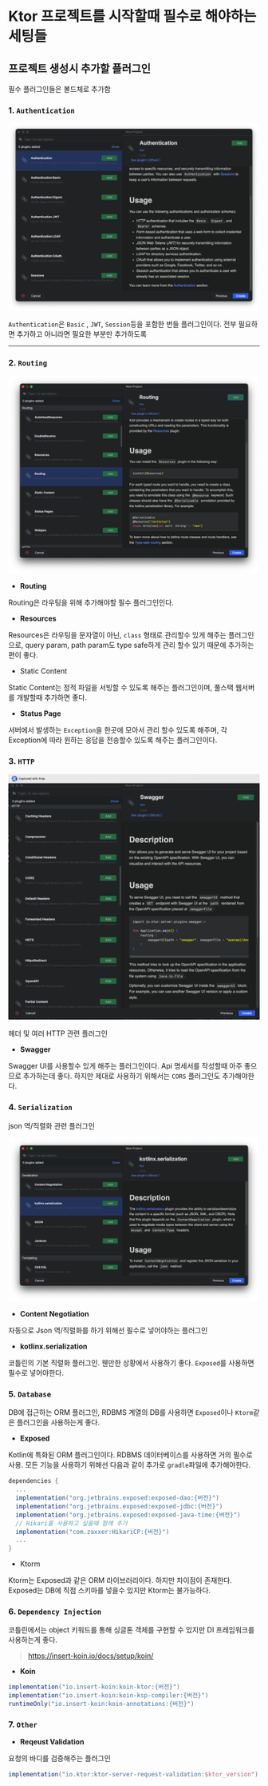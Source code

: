 # Ktor 프로젝트를 시작할때 필수로 해야하는 세팅들

## 프로젝트 생성시 추가할 플러그인

필수 플러그인들은 볼드체로 추가함

### 1. `Authentication`

![Authentication](assets/Authentication.png)

`Authentication`은 `Basic` , `JWT`, `Session`등을 포함한 번들 플러그인이다. 전부 필요하면 추가하고 아니라면 필요한 부분만 추가하도록

---

### 2. `Routing`

![Routing](assets/Routing.png)

- **Routing**

Routing은 라우팅을 위해 추가해야할 필수 플러그인인다.

- **Resources**

Resources은 라우팅을 문자열이 아닌, `class` 형태로 관리할수 있게 해주는 플러그인으로, query param, path param도 type safe하게 관리 할수 있기 때문에 추가하는 편이 좋다.

- Static Content

Static Content는 정적 파일을 서빙할 수 있도록 해주는 플러그인이며, 풀스택 웹서버를 개발할때 추가하면 좋다.

- **Status Page**

서버에서 발생하는 `Exception`을 한곳에 모아서 관리 할수 있도록 해주며, 각 Exception에 따라 원하는 응답을 전송할수 있도록 해주는 플러그인이다.

### 3. `HTTP`

![HTTP](assets/HTTP.png)

헤더 및 여러 HTTP 관련 플러그인

- **Swagger**

Swagger UI를 사용할수 있게 해주는 플러그인이다. Api 명세서를 작성할때 아주 좋으므로 추가하는데 좋다. 하지만 제대로 사용하기 위해서는 `CORS` 플러그인도 추가해야한다.

### 4. `Serialization`

json 역/직렬화 관련 플러그인

![Serialization](assets/Serializtion.png)

- **Content Negotiation**

자동으로 Json 역/직렬화를 하기 위해선 필수로 넣어야하는 플러그인

- **kotlinx.serialization**

코틀린의 기본 직렬화 플러그인. 웬만한 상황에서 사용하기 좋다. `Exposed`를 사용하면 필수로 넣어야한다.

### 5. `Database`

DB에 접근하는 ORM 플러그인, RDBMS 계열의 DB를 사용하면 `Exposed`이나 `Ktorm`같은 플러그인을 사용하는게 좋다.

- **Exposed**

Kotlin에 특화된 ORM 플러그인이다. RDBMS 데이터베이스를 사용하면 거의 필수로 사용. 모든 기능을 사용하기 위해선 다음과 같이 추가로 `gradle`파일에 추가해야한다.

```gradle
dependencies {
  ...
  implementation("org.jetbrains.exposed:exposed-dao:{버전}")
  implementation("org.jetbrains.exposed:exposed-jdbc:{버전}")
  implementation("org.jetbrains.exposed:exposed-java-time:{버전}")
  // Hikari를 사용하고 싶을때 함께 추가
  implementation("com.zaxxer:HikariCP:{버전}")
  ...
}
```

- Ktorm

Ktorm는 Exposed과 같은 ORM 라이브러리이다. 하지만 차이점이 존재한다. Exposed는 DB에 직점 스키마를 넣을수 있지만 Ktorm는 불가능하다.

### 6. `Dependency Injection`

코틀린에서는 object 키워드를 통해 싱글톤 객체를 구현할 수 있지만 DI 프레임워크를 사용하는게 좋다.

> https://insert-koin.io/docs/setup/koin/

- **Koin**

```gradle
implementation("io.insert-koin:koin-ktor:{버전}")
implementation("io.insert-koin:koin-ksp-compiler:{버전}")
runtimeOnly("io.insert-koin:koin-annotations:{버전}")
```

### 7. `Other`

- **Reqeust Validation**

요청의 바디를 검증해주는 플러그인

```gradle
implementation("io.ktor:ktor-server-request-validation:$ktor_version")
```
